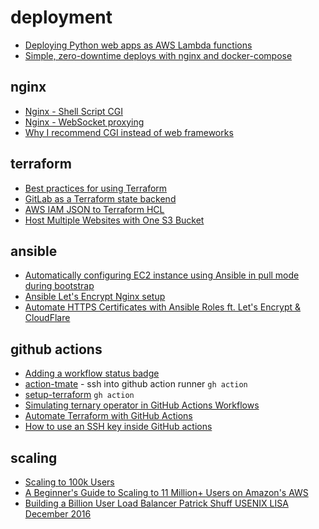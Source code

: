 # deployment

- [Deploying Python web apps as AWS Lambda functions](https://til.simonwillison.net/awslambda/asgi-mangum)
- [Simple, zero-downtime deploys with nginx and docker-compose](https://www.tines.com/blog/simple-zero-downtime-deploys-with-nginx-and-docker-compose)

## nginx

- [Nginx - Shell Script CGI](https://techexpert.tips/nginx/nginx-shell-script-cgi/)
- [Nginx - WebSocket proxying](http://nginx.org/en/docs/http/websocket.html)
- [Why I recommend CGI instead of web frameworks](https://halestrom.net/darksleep/blog/046_cgi/)


## terraform

- [Best practices for using Terraform](https://cloud.google.com/docs/terraform/best-practices-for-terraform)
- [GitLab as a Terraform state backend](https://balaskas.gr/blog/2022/11/11/gitlab-as-a-terraform-state-backend/)
- [AWS IAM JSON to Terraform HCL](https://flosell.github.io/iam-policy-json-to-terraform/)
- [Host Multiple Websites with One S3 Bucket](https://opsdocks.com/posts/multiple-websites-one-s3/)

## ansible

- [Automatically configuring EC2 instance using Ansible in pull mode during bootstrap](https://hangarau.space/automatically-configuring-ec2-instance-from-cloudformation-using-ansible-in-pull-mode/)
- [Ansible Let's Encrypt Nginx setup](https://gist.github.com/mattiaslundberg/ba214a35060d3c8603e9b1ec8627d349)
- [Automate HTTPS Certificates with Ansible Roles ft. Let's Encrypt & CloudFlare](https://santoshk.dev/posts/2022/automate-https-certificates-with-ansible-roles/)


## github actions

- [Adding a workflow status badge](https://docs.github.com/en/actions/monitoring-and-troubleshooting-workflows/adding-a-workflow-status-badge)
- [action-tmate](https://github.com/mxschmitt/action-tmate) - ssh into github action runner `gh action`
- [setup-terraform](https://github.com/hashicorp/setup-terraform) `gh action`
- [Simulating ternary operator in GitHub Actions Workflows](https://knutle.dev/simulating-ternary-operator-in-github-actions-workflows/)
- [Automate Terraform with GitHub Actions](https://developer.hashicorp.com/terraform/tutorials/automation/github-actions)
- [How to use an SSH key inside GitHub actions](https://maxschmitt.me/posts/github-actions-ssh-key/)

## scaling

- [Scaling to 100k Users](https://alexpareto.com/scalability/systems/2020/02/03/scaling-100k.html)
- [A Beginner's Guide to Scaling to 11 Million+ Users on Amazon's AWS](http://highscalability.com/blog/2016/1/11/a-beginners-guide-to-scaling-to-11-million-users-on-amazons.html)
- [Building a Billion User Load Balancer Patrick Shuff USENIX LISA December 2016](https://www.youtube.com/watch?v=bxhYNfFeVF4)
